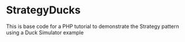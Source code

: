 # StrategyDucks
This is base code for a PHP tutorial to demonstrate the Strategy pattern using a Duck Simulator example
